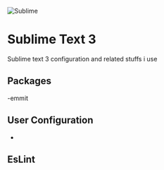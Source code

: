 ![Sublime](https://www.sublimetext.com/images/logo.svg)
# Sublime Text 3
Sublime text 3  configuration and related stuffs i use

## Packages
-emmit

## User Configuration
-

## EsLint
